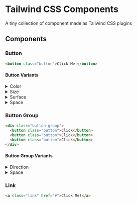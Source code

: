 # Tailwind CSS Components

A tiny collection of component made as Tailwind CSS plugins

## Components

### Button

```html
<button class="button">Click Me!</button>
```

#### Button Variants

<details><summary>Color</summary>

#### Button Color

`primary` `secondary` `positive` `negative`

```html
<button class="button button--secondary">Click Me!</button>
<button class="button button--positive">Click Me!</button>
<button class="button button--negative">Click Me!</button>
```

</details>

<details><summary>Size</summary>

#### Button Size

`small` `medium` `large`

```html
<button class="button button--small">Click Me!</button>
<button class="button button--medium">Click Me!</button>
<button class="button button--large">Click Me!</button>
```

</details>

<details><summary>Surface</summary>

#### Button Surface

`ghost` `fill`

```html
<button class="button button--fill">Click Me!</button>
<button class="button button--ghost">Click Me!</button>
```

</details>

<details><summary>Space</summary>

#### Button Space

`full` `auto`

```html
<button class="button button--full">Click Me!</button>
<button class="button button--full">Click Me!</button>
```

</details>

### Button Group

```html
<div class="button-group">
  <button class="button">Click</button>
  <button class="button">Click</button>
  <button class="button">Click</button>
</div>
```

#### Button Group Variants

<details><summary>Direction</summary>

#### Button Group Direction

`horizontal` `vertical`

```html
<div class="button-group button-group--vertical">
  <button class="button">Click</button>
  <button class="button">Click</button>
</div>
```

</details>

<details><summary>Space</summary>

#### Button Group Space

`auto` `full`

```html
<div class="button-group button-group--fill">
  <button class="button">Click</button>
  <button class="button">Click</button>
  <button class="button">Click</button>
</div>
```

</details>

### Link

```html
<a class="link" href="#">Click Me!</a>
```
